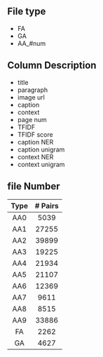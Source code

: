 
## File type 
- FA 
- GA
- AA_#num

## Column Description 
- title
- paragraph
- image url
- caption
- context
- page num
- TFIDF
- TFIDF score
- caption NER
- caption unigram
- context NER
- context unigram

## file Number
|  Type |  # Pairs   | 
|:-----:|:----------:|
|  AA0  |    5039    |
|  AA1  |    27255   |
|  AA2  |    39899   |
|  AA3  |    19225   |
|  AA4  |    21934   |
|  AA5  |    21107   |
|  AA6  |    12369   |
|  AA7  |    9611    |
|  AA8  |    8515    |
|  AA9  |    33886   |
|  FA   |    2262    |
|  GA   |    4627    |
